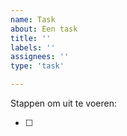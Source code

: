 ```yaml
---
name: Task
about: Een task
title: ''
labels: ''
assignees: ''
type: 'task'

---
```


Stappen om uit te voeren:
- [ ] <stappen hier>
